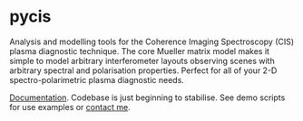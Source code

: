 # pycis

Analysis and modelling tools for the Coherence Imaging Spectroscopy (CIS) plasma diagnostic technique. The core Mueller matrix model makes it simple to model arbitrary interferometer layouts observing scenes with arbitrary spectral and polarisation properties. Perfect for all of your 2-D spectro-polarimetric plasma diagnostic needs. 

[Documentation](https://jsallcock.github.io/pycis/). Codebase is just beginning to stabilise. See demo scripts for use examples or [contact me](https://twitter.com/JSAllcock).
